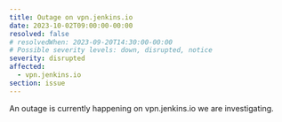 ```yaml
---
title: Outage on vpn.jenkins.io
date: 2023-10-02T09:00:00-00:00
resolved: false
# resolvedWhen: 2023-09-20T14:30:00-00:00
# Possible severity levels: down, disrupted, notice
severity: disrupted
affected:
  - vpn.jenkins.io
section: issue
---
```


An outage is currently happening on vpn.jenkins.io we are investigating.
